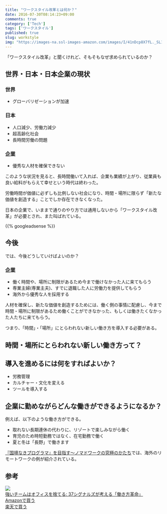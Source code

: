 ```yaml
---
title: "ワークスタイル改革とは何か？"
date: 2016-07-30T08:14:23+09:00
comments: true
category: ['Tech']
tags: ['ワークスタイル']
published: true
slug: workstyle
img: "https://images-na.ssl-images-amazon.com/images/I/41nDcp8X7fL._SL160_.jpg"
---
```



「ワークスタイル改革」と聞くけれど、そもそもなぜ求められているのか？



## 世界・日本・日本企業の現状

### 世界

- グローバリゼーションが加速


### 日本

- 人口減少、労働力減少
- 超高齢化社会
- 長時間労働の問題


### 企業

- 優秀な人材を確保できない


このような状況を見ると、長時間働いて入れば、企業も業績が上がり、従業員も良い給料がもらえて幸せという時代は終わった。

労働時間が価値に必ずしも比例しない社会になり、時間・場所に限らず「新たな価値を創造する」ことでしか存在できなくなった。

日本の企業で、いままで通りのやり方では通用しないから「ワークスタイル改革」が必要とされ、また叫ばれている。

<!--more-->
{{% googleadsense %}}


## 今後

では、今後どうしていけばよいのか？

### 企業

- 働く時間や、場所に制限があるため今まで働けなかった人に来てもらう
- 専業主婦(専業主夫)、すでに退職した人に労働力を提供してもらう
- 海外から優秀な人を採用する

人材を確保し、新たな価値を創造するためには、働く側の事情に配慮し、今まで時間・場所に制限があるため働くことができなかった、もしくは働きたくなかった人たちに来てもらう。

つまり、「時間」・「場所」にとらわれない新しい働き方を導入する必要がある。


## 時間・場所にとらわれない新しい働き方って？




## 導入を進めるには何をすればよいか？

- 労務管理
- カルチャー・文化を変える
- ツールを導入する


## 企業に勤めながらどんな働きができるようになるか？

例えば、以下のような働き方ができる。

- 取れない長期連休の代わりに、リゾートで楽しみながら働く
- 育児のため時短勤務ではなく、在宅勤務で働く
- 夏と冬は「長野」で働きます


[『国境なきプログラマ』を目指す～ノマドワークの究極のかたち](http://kuranuki.sonicgarden.jp/2011/08/post-37.html)では、海外のリモートワークの例が紹介されている。





## 参考
<div class="booklink-box"><div class="booklink-image"><a href=http://www.amazon.co.jp/%E5%BC%B7%E3%81%84%E3%83%81%E3%83%BC%E3%83%A0%E3%81%AF%E3%82%AA%E3%83%95%E3%82%A3%E3%82%B9%E3%82%92%E6%8D%A8%E3%81%A6%E3%82%8B-37%E3%82%B7%E3%82%B0%E3%83%8A%E3%83%AB%E3%82%BA%E3%81%8C%E8%80%83%E3%81%88%E3%82%8B%E3%80%8C%E5%83%8D%E3%81%8D%E6%96%B9%E9%9D%A9%E5%91%BD%E3%80%8D-%E3%82%B8%E3%82%A7%E3%82%A4%E3%82%BD%E3%83%B3%E3%83%BB%E3%83%95%E3%83%AA%E3%83%BC%E3%83%89/dp/4152094338%3FSubscriptionId%3DAKIAI6MZOKQQCKBKJBLQ%26tag%3Dmeganii-22%26linkCode%3Dxm2%26camp%3D2025%26creative%3D165953%26creativeASIN%3D4152094338><img src="https://images-na.ssl-images-amazon.com/images/I/41nDcp8X7fL._SL160_.jpg" /></a></div><div class="booklink-info"><div class="booklink-name"><a href="http://www.amazon.co.jp/exec/obidos/asin/4152094338/meganii-22/">強いチームはオフィスを捨てる: 37シグナルズが考える「働き方革命」</a></div><div class="shoplinkamazon"><a href="http://www.amazon.co.jp/exec/obidos/asin/4152094338/meganii-22/">Amazonで買う</a></div><div class="shoplinkrakuten"><a href="http://hb.afl.rakuten.co.jp/hgc/g00q0725.il1o2897.g00q0725.il1o3b57/?pc=http%3A%2F%2Fbooks.rakuten.co.jp%2Frb%2F12610970%2F&m=http%3A%2F%2Fm.rakuten.co.jp%2Frms%2Fmsv%2FItem%3Fn%3D12610970%26surl%3Dbook">楽天で買う</a></div></div></div>

